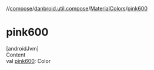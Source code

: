 //[compose](../../../index.md)/[danbroid.util.compose](../index.md)/[MaterialColors](index.md)/[pink600](pink600.md)



# pink600  
[androidJvm]  
Content  
val [pink600](pink600.md): Color  



